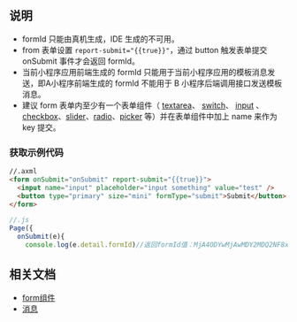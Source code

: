 ## 说明
- formId 只能由真机生成，IDE 生成的不可用。
- from 表单设置 `report-submit="{{true}}"`，通过 button 触发表单提交 onSubmit 事件才会返回 formId。
- 当前小程序应用前端生成的 formId 只能用于当前小程序应用的模板消息发送，即A小程序前端生成的 formId 不能用于 B 小程序后端调用接口发送模板消息。
- 建议 form 表单内至少有一个表单组件（ [textarea](https://opendocs.alipay.com/mini/component/textarea)、 [switch](https://opendocs.alipay.com/mini/component/switch)、 [input](https://opendocs.alipay.com/mini/component/input) 、[checkbox](https://opendocs.alipay.com/mini/component/checkbox)、[slider](https://opendocs.alipay.com/mini/component/slider)、[radio](https://opendocs.alipay.com/mini/component/radio)、[picker](https://opendocs.alipay.com/mini/component/picker) 等）并在表单组件中加上 name 来作为 key 提交。

### 获取示例代码
```html
//.axml
<form onSubmit="onSubmit" report-submit="{{true}}">  
  <input name="input" placeholder="input something" value="test" />
  <button type="primary" size="mini" formType="submit">Submit</button>
</form>
```
```javascript
//.js
Page({ 
  onSubmit(e){ 
    console.log(e.detail.formId)//返回formId值：MjA4ODYwMjAwMDY2MDQ2NF8xNTkzNTcyNTQ2NDI3Xzg2Nw==  }})
```

## 相关文档

- [form组件](https://opendocs.alipay.com/mini/component/form)
- [消息](https://opendocs.alipay.com/mini/repo-01emf6)

 <br /> 

